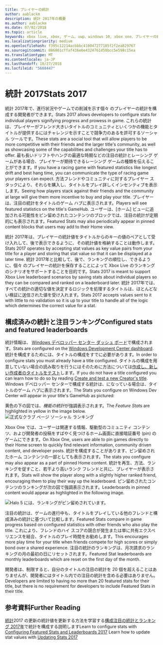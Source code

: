 ```yaml
---
title: プレイヤーの統計
author: aablackm
description: 統計 2017年の概要
ms.author: aablackm
ms.date: 07/02/2018
ms.topic: article
keywords: xbox live, xbox, ゲーム、uwp、windows 10, xbox one、プレイヤーの統計、ランキング, 統計 2017
ms.localizationpriority: medium
ms.openlocfilehash: f395c12214acbbbc410047277185f2f2ea829767
ms.sourcegitcommit: 086001cffaf436e6e4324761d59bcc5e598c15ea
ms.translationtype: MT
ms.contentlocale: ja-JP
ms.lasthandoff: 10/27/2018
ms.locfileid: "5688447"
---
```

# <a name="stats-2017"></a><span data-ttu-id="2aba9-104">統計 2017</span><span class="sxs-lookup"><span data-stu-id="2aba9-104">Stats 2017</span></span>

<span data-ttu-id="2aba9-105">統計 2017年で、進行状況やゲームでの削減を示す個々 のプレイヤーの統計を構成する開発者ができます。</span><span class="sxs-lookup"><span data-stu-id="2aba9-105">Stats 2017 allows developers to configure stats for individual players signifying progress and prowess in game.</span></span> <span data-ttu-id="2aba9-106">これらの統計は、プレイヤーがフレンド大きいタイトルのコミュニティといくつかの機能とタイトルが提供するにはチャレンジを示すことで競争力のあるを許可するソーシャル ツールです。</span><span class="sxs-lookup"><span data-stu-id="2aba9-106">These stats are a social tool that will allow players to be more competitive with their friends and the larger title's community, as well as showcasing some of the capabilities and challenges your title has to offer.</span></span> <span data-ttu-id="2aba9-107">最も長いドリフトやハングの最適な時期などの注目の統計とレーシング ゲームがある場合、プレイヤーが期待できるレーシング ゲームの種類を伝えることができます。</span><span class="sxs-lookup"><span data-stu-id="2aba9-107">If you have a racing game with featured statistics like longest drift and best hang time, you can communicate the type of racing game your players can expect.</span></span> <span data-ttu-id="2aba9-108">方法フレンドやコミュニティに対するプレイヤー スタックにより、それらを購入し、タイトルをプレイ詳しくインセンティブを表示します。</span><span class="sxs-lookup"><span data-stu-id="2aba9-108">Seeing how players stack against their friends and the community at large will give them more incentive to buy and play your title.</span></span> <span data-ttu-id="2aba9-109">プレイヤーは、注目の統計をタイトルのゲーム ハブに表示されます。</span><span class="sxs-lookup"><span data-stu-id="2aba9-109">Players will see featured statistics on the title's GameHub.</span></span> <span data-ttu-id="2aba9-110">ユーザーは、[ホーム] ビューに追加される可能性をピン留めされたコンテンツのブロックでは、注目の統計が定期的にも表示されます。</span><span class="sxs-lookup"><span data-stu-id="2aba9-110">Featured Stats may also periodically appear in pinned content blocks that users may add to their Home view.</span></span>

<span data-ttu-id="2aba9-111">統計 2017年は、プレイヤーの統計値をタイトルからのキーの値のペアとして受け入れして、後で表示できるように、その統計値を格納することは動作します。</span><span class="sxs-lookup"><span data-stu-id="2aba9-111">Stats 2017 operates by accepting stat values as key value pairs from your title for a player and storing that stat value so that it can be displayed at a later time.</span></span> <span data-ttu-id="2aba9-112">統計 2017年と比較して、後で、ランキングの順位し、できるように、個々 のプレイヤーの統計を保存することによって Xbox Live のランキングのシナリオをサポートすることを目的です。</span><span class="sxs-lookup"><span data-stu-id="2aba9-112">Stats 2017 is meant to support Xbox Live leaderboard scenarios by saving stats about individual players so they can be compared and ranked on a leaderboard later.</span></span> <span data-ttu-id="2aba9-113">統計 2017年では、すべての統計の適切な値を決定するロジックを処理するタイトルは、ほとんどない検証に送信された値を受け入れます。</span><span class="sxs-lookup"><span data-stu-id="2aba9-113">Stats 2017 accepts values sent to it with little to no validation so it is up to your title to handle all of the logic which determines the correct value for a stat.</span></span>

## <a name="configured-stats-and-featured-leaderboards"></a><span data-ttu-id="2aba9-114">構成済みの統計と注目ランキング</span><span class="sxs-lookup"><span data-stu-id="2aba9-114">Configured stats and featured leaderboards</span></span>

<span data-ttu-id="2aba9-115">統計情報は、 [Windows デベロッパー センター ダッシュ ボード](https://developer.microsoft.com/en-us/dashboard/windows/overview)で構成されます。</span><span class="sxs-lookup"><span data-stu-id="2aba9-115">Stats are configured on the [Windows Development Center dashboard](https://developer.microsoft.com/en-us/dashboard/windows/overview).</span></span> <span data-ttu-id="2aba9-116">統計を構成するためには、タイトルの構成をすでに必要があります。</span><span class="sxs-lookup"><span data-stu-id="2aba9-116">In order to configure stats you must already have a title configured.</span></span> <span data-ttu-id="2aba9-117">タイトルの構成を用意していない場合の読み取りを行うにはそのために方法については[作成し、新しい作成者のタイトルをテスト](../get-started-with-creators/create-and-test-a-new-creators-title.md)します。</span><span class="sxs-lookup"><span data-stu-id="2aba9-117">If you do not have a title configured you can learn how to do so by reading [Create and test a new Creator's title](../get-started-with-creators/create-and-test-a-new-creators-title.md).</span></span>  <span data-ttu-id="2aba9-118">Windows デベロッパー センターで構成する統計は、になっている場合は、タイトルのゲーム ハブに表示されます。</span><span class="sxs-lookup"><span data-stu-id="2aba9-118">The Stats you configure on Windows Dev Center will appear in your title's GameHub as pictured:</span></span>

<span data-ttu-id="2aba9-119">黄色の下の図では、*機能の統計*が強調表示されます。</span><span class="sxs-lookup"><span data-stu-id="2aba9-119">The *Feature Stats* are highlighted in yellow in the image below.</span></span>
![正式なクラブ ページ ソーシャル ランキング](../images/omega/gamehub_featuredstats.png)


<span data-ttu-id="2aba9-121">Xbox One では、ユーザーは関連する情報、駆動型のコミュニティ コンテンツ、および開発者の投稿をすばやく見つけるホーム画面に直接暗証番号 (pin) のゲームにできます。</span><span class="sxs-lookup"><span data-stu-id="2aba9-121">On Xbox One, users are able to pin games directly to their Home screen to quickly find relevant information, community driven content, and developer posts.</span></span> <span data-ttu-id="2aba9-122">統計を構成することがあります、ピン留めされたホーム コンテンツの一部としても表示されます。</span><span class="sxs-lookup"><span data-stu-id="2aba9-122">The stats you configure may also appear as a part of pinned Home content.</span></span> <span data-ttu-id="2aba9-123">統計を再生、方法、ランキングを促すこと、若干より高いランク フレンドと共に、プレイヤーが表示されます。</span><span class="sxs-lookup"><span data-stu-id="2aba9-123">Stats will show the player along with a slightly higher ranked friend, encouraging them to play their way up the leaderboard.</span></span> <span data-ttu-id="2aba9-124">ピン留めされたコンテンツのランキングが次の図で強調表示されます。</span><span class="sxs-lookup"><span data-stu-id="2aba9-124">Leaderboards in pinned content would appear as highlighted in the following image.</span></span>

![Halo 5 には、ランキングがピン留めされています。](../images/stats/Halo_5_Pinned_Leaderboard.png)

<span data-ttu-id="2aba9-126">注目の統計は、ゲームの進行中も、タイトルをプレイしている他のフレンドと構成済みの統計に基づいて比較します。</span><span class="sxs-lookup"><span data-stu-id="2aba9-126">Featured Stats compare in game progress based on configured statistics with other friends who also play the title.</span></span> <span data-ttu-id="2aba9-127">これにより、フレンドのハイ スコアの競合が発生または単に共有エクスペリエンスを結合、タイトルのプレイ時間をお勧めします。</span><span class="sxs-lookup"><span data-stu-id="2aba9-127">This encourages more play time for your title when friends compete for high scores or simply bond over a shared experience.</span></span> <span data-ttu-id="2aba9-128">注目の統計のランキングは、月次請求のランキングの月の最初の日にリセットされます。</span><span class="sxs-lookup"><span data-stu-id="2aba9-128">Featured Stat leaderboards are monthly leaderboards which are reset on the first day of the month.</span></span>

<span data-ttu-id="2aba9-129">開発者は、制限すると、自分のタイトルの注目の統計を 20 個を超えることはありませんが、開発者にはタイトル内での注目の統計を含める必要はありません。</span><span class="sxs-lookup"><span data-stu-id="2aba9-129">Developers are limited to having no more than 20 featured stats for their title, but there is no requirement for developers to include Featured Stats in their title.</span></span>

## <a name="further-reading"></a><span data-ttu-id="2aba9-130">参考資料</span><span class="sxs-lookup"><span data-stu-id="2aba9-130">Further Reading</span></span>
<span data-ttu-id="2aba9-131">[統計](player-stats-updating.md)2017 の更新の統計値を更新する方法を学習する[構成注目の統計とランキング 2017年](../configure-xbl/dev-center/featured-stats-and-leaderboards.md)で統計を構成する説明します</span><span class="sxs-lookup"><span data-stu-id="2aba9-131">Learn to configure stats with [Configuring Featured Stats and Leaderboards 2017](../configure-xbl/dev-center/featured-stats-and-leaderboards.md) Learn how to update stat values with [Updating Stats 2017](player-stats-updating.md)</span></span>